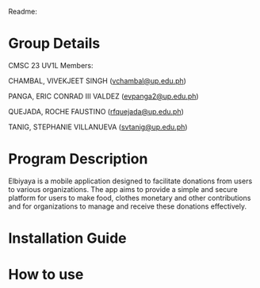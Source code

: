 Readme: 
# Group Details
CMSC 23 UV1L
Members:

  CHAMBAL, VIVEKJEET SINGH (vchambal@up.edu.ph)
  
  PANGA, ERIC CONRAD III VALDEZ (evpanga2@up.edu.ph)
  
  QUEJADA, ROCHE FAUSTINO (rfquejada@up.edu.ph)
  
  TANIG, STEPHANIE VILLANUEVA (svtanig@up.edu.ph)
# Program Description 
Elbiyaya is a mobile application designed to facilitate donations from users to various organizations. The app aims to provide a simple and secure platform for users to make food, clothes monetary and other contributions and for organizations to manage and receive these donations effectively.
# Installation Guide
# How to use
